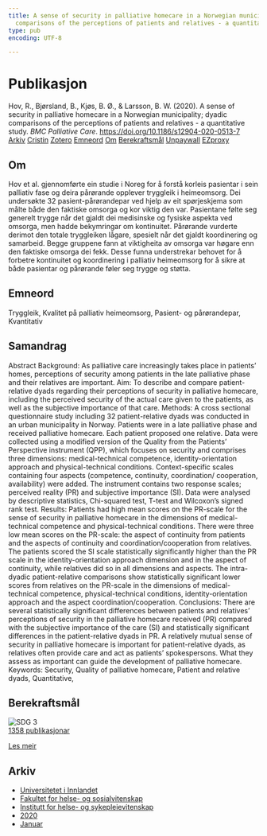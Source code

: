 ```yaml
---
title: A sense of security in palliative homecare in a Norwegian municipality; dyadic
  comparisons of the perceptions of patients and relatives - a quantitative study
type: pub
encoding: UTF-8

---
```

<h1>Publikasjon</h1>
<article id="csl-bib-container-6PPMDVMT" class="csl-bib-container">
  <div class="csl-bib-body"> <div class="csl-entry">Hov, R., Bjørsland, B., Kjøs, B. Ø., &#38; Larsson, B. W. (2020). A sense of security in palliative homecare in a Norwegian municipality; dyadic comparisons of the perceptions of patients and relatives - a quantitative study. <i>BMC Palliative Care</i>. <a href="https://doi.org/10.1186/s12904-020-0513-7">https://doi.org/10.1186/s12904-020-0513-7</a></div> </div>
  <div class="csl-bib-buttons">
    <a href="#taxonomy-article-6PPMDVMT" alt="archive" class="csl-bib-button">Arkiv</a>
    <a href="https://app.cristin.no/results/show.jsf?id=1771967" alt="Cristin" class="csl-bib-button">Cristin</a>
    <a href="http://zotero.org/groups/5881554/items/6PPMDVMT" alt="Zotero" class="csl-bib-button">Zotero</a>
    <a href="#keywords-article-6PPMDVMT" alt="keywords" class="csl-bib-button">Emneord</a>
    <a href="#about-article-6PPMDVMT" alt="about_pub" class="csl-bib-button">Om</a>
    <a href="#sdg-article-6PPMDVMT" alt="sdg" class="csl-bib-button">Berekraftsmål</a>
    <a href="https://bmcpalliatcare.biomedcentral.com/track/pdf/10.1186/s12904-020-0513-7" alt="Unpaywall" class="csl-bib-button">Unpaywall</a>
    <a href="https://bmcpalliatcare.biomedcentral.com/track/pdf/10.1186/s12904-020-0513-7" alt="EZproxy" class="csl-bib-button">EZproxy</a>
  </div>
  <div id="csl-bib-meta-container-6PPMDVMT"></div>
</article>
<div id="csl-bib-meta-6PPMDVMT" class="csl-bib-meta">
  <article id="about-article-6PPMDVMT" class="about_pub-article">
    <h1>Om</h1>
    Hov et al. gjennomførte ein studie i Noreg for å forstå korleis pasientar i sein palliativ fase og deira pårørande opplever tryggleik i heimeomsorg. Dei undersøkte 32 pasient-pårørandepar ved hjelp av eit spørjeskjema som målte både den faktiske omsorga og kor viktig den var. Pasientane følte seg generelt trygge når det gjaldt dei medisinske og fysiske aspekta ved omsorga, men hadde bekymringar om kontinuitet. Pårørande vurderte derimot den totale tryggleiken lågare, spesielt når det gjaldt koordinering og samarbeid. Begge gruppene fann at viktigheita av omsorga var høgare enn den faktiske omsorga dei fekk. Desse funna understrekar behovet for å forbetre kontinuitet og koordinering i palliativ heimeomsorg for å sikre at både pasientar og pårørande føler seg trygge og støtta.
  </article>
  <article id="keywords-article-6PPMDVMT" class="keywords-article">
    <h1>Emneord</h1>
    Tryggleik, Kvalitet på palliativ heimeomsorg, Pasient- og pårørandepar, Kvantitativ
  </article>
  <article id="abstract-article-6PPMDVMT" class="abstract-article">
    <h1>Samandrag</h1>
    Abstract 
Background: As palliative care increasingly takes place in patients’ homes, perceptions of security among patients 
in the late palliative phase and their relatives are important. 
Aim: To describe and compare patient-relative dyads regarding their perceptions of security in palliative homecare, 
including the perceived security of the actual care given to the patients, as well as the subjective importance of that care. 
Methods: A cross sectional questionnaire study including 32 patient-relative dyads was conducted in an urban 
municipality in Norway. Patients were in a late palliative phase and received palliative homecare. Each patient proposed 
one relative. Data were collected using a modified version of the Quality from the Patients’ Perspective instrument (QPP), 
which focuses on security and comprises three dimensions: medical-technical competence, identity-orientation approach 
and physical-technical conditions. Context-specific scales containing four aspects (competence, continuity, coordination/ 
cooperation, availability) were added. The instrument contains two response scales; perceived reality (PR) and subjective 
importance (SI). Data were analysed by descriptive statistics, Chi-squared test, T-test and Wilcoxon’s signed rank test. 
Results: Patients had high mean scores on the PR-scale for the sense of security in palliative homecare in the dimensions 
of medical-technical competence and physical-technical conditions. There were three low mean scores on the PR-scale: 
the aspect of continuity from patients and the aspects of continuity and coordination/cooperation from relatives. 
The patients scored the SI scale statistically significantly higher than the PR scale in the identity-orientation approach 
dimension and in the aspect of continuity, while relatives did so in all dimensions and aspects. 
The intra-dyadic patient-relative comparisons show statistically significant lower scores from relatives on the PR-scale in 
the dimensions of medical-technical competence, physical-technical conditions, identity-orientation approach and the 
aspect coordination/cooperation. 
Conclusions: There are several statistically significant differences between patients and relatives’ perceptions of security in 
the palliative homecare received (PR) compared with the subjective importance of the care (SI) and statistically significant 
differences in the patient-relative dyads in PR. A relatively mutual sense of security in palliative homecare is important for 
patient-relative dyads, as relatives often provide care and act as patients’ spokespersons. What they assess as important 
can guide the development of palliative homecare. 
Keywords: Security, Quality of palliative homecare, Patient and relative dyads, Quantitative,
  </article>
  <article id="sdg-article-6PPMDVMT" class="sdg-article">
    <h1>Berekraftsmål</h1>
    <div class="sdg-container"><div id="sdg3" class="sdg">
        <img src="{{< params subfolder >}}images/sdg/sdg03_nn.png" class="image" alt="SDG 3">
        <div class="sdg-overlay">
          <a href="/nn/archive/?key=?sdg=3#archive" class="sdg-publication-count"><span>1358</span> publikasjonar</a>
          <p><a href="https://fn.no/om-fn/fns-baerekraftsmaal/god-helse-og-livskvalitet?lang=nno-NO" class="sdg-read-more">Les meir</a></p>
        </div>
      </div></div>
  </article>
  <article id="taxonomy-article-6PPMDVMT" class="taxonomy-article">
    <h1>Arkiv</h1>
    <ul>
      <li>
        <a href="/nn/archive/?key=3DCRN523">Universitetet i Innlandet</a>
      </li>
      <li>
        <a href="/nn/archive/?key=IDKFS3MX">Fakultet for helse- og sosialvitenskap</a>
      </li>
      <li>
        <a href="/nn/archive/?key=GTV4ECMZ">Institutt for helse- og sykepleievitenskap</a>
      </li>
      <li>
        <a href="/nn/archive/?key=LNJIKLR2">2020</a>
      </li>
      <li>
        <a href="/nn/archive/?key=IBXBB7B2">Januar</a>
      </li>
    </ul>
  </article>
</div>
